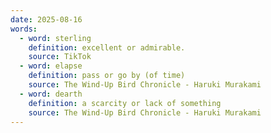 ```yaml
---
date: 2025-08-16
words:
  - word: sterling
    definition: excellent or admirable.
    source: TikTok
  - word: elapse
    definition: pass or go by (of time)
    source: The Wind-Up Bird Chronicle - Haruki Murakami 
  - word: dearth
    definition: a scarcity or lack of something
    source: The Wind-Up Bird Chronicle - Haruki Murakami 
---
```

